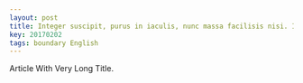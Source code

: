 ```yaml
---
layout: post
title: Integer suscipit, purus in iaculis, nunc massa facilisis nisi. Integer suscipit, purus in iaculis, nunc massa facilisis nisi. Integer suscipit, purus in egestas iaculis, nunc massa facilisis nisi. Integer suscipit, purus in egestas iaculis, nunc massa facilisis nisi.
key: 20170202
tags: boundary English
---
```


Article With Very Long Title.